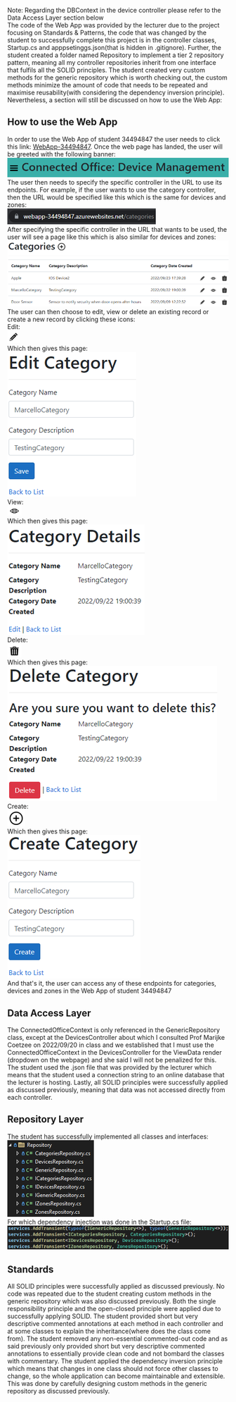 Note: Regarding the DBContext in the device controller please refer to the Data Access Layer section below<br />
The code of the Web App was provided by the lecturer due to the project focusing on Standards & Patterns, 
the code that was changed by the student to successfully complete this project is in the controller classes, 
Startup.cs and apppsetinggs.json(that is hidden in .gitignore). Further, the student created a folder named 
Repository to implement a tier 2 repository pattern, meaning all my controller repositories inherit from one 
interface that fulfils all the SOLID principles. The student created very custom methods for the generic 
repository which is worth checking out, the custom methods minimize the amount of code that needs to be 
repeated and maximise reusability(with considering the dependency inversion principle). Nevertheless, a 
section will still be discussed on how to use the Web App: <br />
<h2>How to use the Web App</h2>
<p>
	In order to use the Web App of student 34494847 the user needs to click this link: <a href="https://webapp-34494847.azurewebsites.net/">WebApp-34494847</a>.
	Once the web page has landed, the user will be greeted with the following banner: <br />
	<img src="img/banner.png" alt="API-34494847 landing banner image"/><br />
	The user then needs to specify the specific controller in the URL to use its endpoints.
	For example, if the user wants to use the category controller, then the URL would be specified like this which is the same for devices and zones: <br />
	<img src="img/categoryurl.png" alt="API-34494847 login dropdown image"/><br />
	After specifying the specific controller in the URL that wants to be used, the user will see a page like this which is also similar for devices and zones: <br />
	<img src="img/categorieslanding.png" alt="API-34494847 login dropdown image"/><br />
	The user can then choose to edit, view or delete an existing record or create a new record by clicking these icons: <br />
	Edit: <br />
	<img src="img/edit.png" alt="API-34494847 login dropdown image"/><br />
	Which then gives this page: <br />
	<img src="img/editC.png" alt="API-34494847 login dropdown image"/><br />
	View: <br />
	<img src="img/view.png" alt="API-34494847 login dropdown image"/><br />
	Which then gives this page: <br />
	<img src="img/viewC.png" alt="API-34494847 login dropdown image"/><br />
	Delete: <br />
	<img src="img/delete.png" alt="API-34494847 login dropdown image"/><br />
	Which then gives this page: <br />
	<img src="img/deleteC.png" alt="API-34494847 login dropdown image"/><br />
	Create: <br />
	<img src="img/create.png" alt="API-34494847 login dropdown image"/><br />
	Which then gives this page: <br />
	<img src="img/createC.png" alt="API-34494847 login dropdown image"/><br />
	And that's it, the user can access any of these endpoints for categories, devices and zones in the Web App of student 34494847
</p>
<h2>Data Access Layer</h2>
<p>
	The ConnectedOfficeContext is only referenced in the GenericRepository class, except at the DevicesController about which I 
	consulted Prof Marijke Coetzee on 2022/09/20 in class and we established that I must use the ConnectedOfficeContext in the 
	DevicesController for the ViewData render (dropdown on the webpage) and she said I will not be penalized for this. The 
	student used the .json file that was provided by the lecturer which means that the student used a connection string to an 
	online database that the lecturer is hosting. Lastly, all SOLID principles were successfully applied as discussed previously, 
	meaning that data was not accessed directly from each controller.
</p>
<h2>Repository Layer</h2>
<p>
	The student has successfully implemented all classes and interfaces: <br />
	<img src="img/repository.png" alt="API-34494847 login dropdown image"/><br />
	For which dependency injection was done in the Startup.cs file: <br />
	<img src="img/dependency.png" alt="API-34494847 login dropdown image"/><br />
</p>
<h2>Standards</h2>
<p>
	All SOLID principles were successfully applied as discussed previously. No code was repeated due to the student creating custom 
	methods in the generic repository which was also discussed previously. Both the single responsibility principle and the open-closed 
	principle were applied due to successfully applying SOLID. The student provided short but very descriptive commented annotations 
	at each method in each controller and at some classes to explain the inheritance(where does the class come from). The student 
	removed any non-essential commented-out code and as said previously only provided short but very descriptive commented annotations 
	to essentially provide clean code and not bombard the classes with commentary. The student applied the dependency inversion principle 
	which means that changes in one class should not force other classes to change, so the whole application can become maintainable and 
	extensible. This was done by carefully designing custom methods in the generic repository as discussed previously.
</p>
